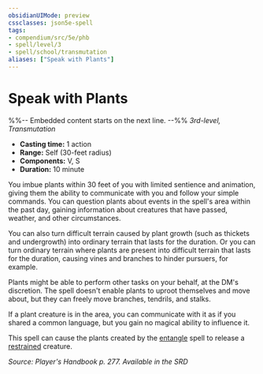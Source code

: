 ```yaml
---
obsidianUIMode: preview
cssclasses: json5e-spell
tags:
- compendium/src/5e/phb
- spell/level/3
- spell/school/transmutation
aliases: ["Speak with Plants"]
---
```

# Speak with Plants
%%-- Embedded content starts on the next line. --%%
*3rd-level, Transmutation*  

- **Casting time:** 1 action
- **Range:** Self (30-feet radius)
- **Components:** V, S
- **Duration:** 10 minute

You imbue plants within 30 feet of you with limited sentience and animation, giving them the ability to communicate with you and follow your simple commands. You can question plants about events in the spell's area within the past day, gaining information about creatures that have passed, weather, and other circumstances.

You can also turn difficult terrain caused by plant growth (such as thickets and undergrowth) into ordinary terrain that lasts for the duration. Or you can turn ordinary terrain where plants are present into difficult terrain that lasts for the duration, causing vines and branches to hinder pursuers, for example.

Plants might be able to perform other tasks on your behalf, at the DM's discretion. The spell doesn't enable plants to uproot themselves and move about, but they can freely move branches, tendrils, and stalks.

If a plant creature is in the area, you can communicate with it as if you shared a common language, but you gain no magical ability to influence it.

This spell can cause the plants created by the [entangle](Mechanics/spells/entangle.md) spell to release a [restrained](Mechanics/Rules/conditions.md#Restrained) creature.

*Source: Player's Handbook p. 277. Available in the <span title='Systems Reference Document (5.1)'>SRD</span>*